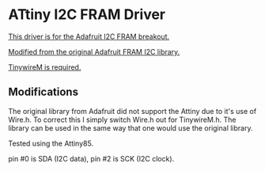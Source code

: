 # ATtiny I2C FRAM Driver

[This driver is for the Adafruit I2C FRAM breakout.](http://www.adafruit.com/products/1895)

[Modified from the original Adafruit FRAM I2C library.](https://github.com/adafruit/Adafruit_FRAM_I2C)

[TinywireM is required.](https://github.com/adafruit/TinyWireM)

## Modifications

The original library from Adafruit did not support the Attiny due to it's use of Wire.h. To correct this I simply switch Wire.h out for TinywireM.h. The library can be used in the same way that one would use the original library. 

Tested using the Attiny85.

pin #0 is SDA (I2C data), pin #2 is SCK (I2C clock).
